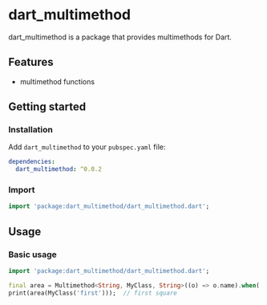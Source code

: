 # dart_multimethod

dart_multimethod is a package that provides multimethods for Dart.

## Features

* multimethod functions

## Getting started

### Installation

Add `dart_multimethod` to your `pubspec.yaml` file:

```yaml
dependencies:
  dart_multimethod: ^0.0.2
```

### Import

```dart
import 'package:dart_multimethod/dart_multimethod.dart';
```

## Usage

### Basic usage

```dart
import 'package:dart_multimethod/dart_multimethod.dart';

final area = Multimethod<String, MyClass, String>((o) => o.name).when('first', (o) => '${o.name} square');
print(area(MyClass('first')));  // first square
```
